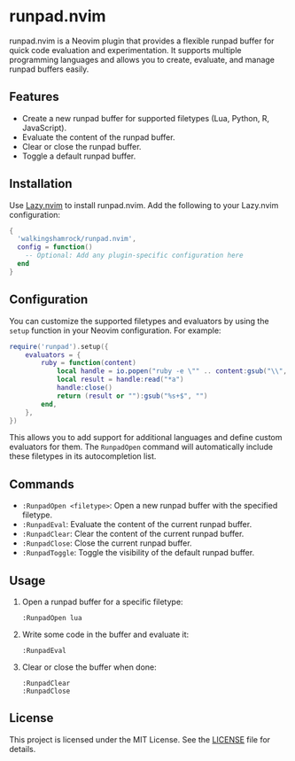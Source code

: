 # runpad.nvim

runpad.nvim is a Neovim plugin that provides a flexible runpad buffer for quick code evaluation and experimentation. It supports multiple programming languages and allows you to create, evaluate, and manage runpad buffers easily.

## Features

- Create a new runpad buffer for supported filetypes (Lua, Python, R, JavaScript).
- Evaluate the content of the runpad buffer.
- Clear or close the runpad buffer.
- Toggle a default runpad buffer.

## Installation

Use [Lazy.nvim](https://github.com/folke/lazy.nvim) to install runpad.nvim. Add the following to your Lazy.nvim configuration:

```lua
{
  'walkingshamrock/runpad.nvim',
  config = function()
    -- Optional: Add any plugin-specific configuration here
  end
}
```

## Configuration

You can customize the supported filetypes and evaluators by using the `setup` function in your Neovim configuration. For example:

```lua
require('runpad').setup({
    evaluators = {
        ruby = function(content)
            local handle = io.popen("ruby -e \"" .. content:gsub("\\", "\\\\"):gsub("\"", "\\\"") .. "\"")
            local result = handle:read("*a")
            handle:close()
            return (result or ""):gsub("%s+$", "")
        end,
    },
})
```

This allows you to add support for additional languages and define custom evaluators for them. The `RunpadOpen` command will automatically include these filetypes in its autocompletion list.

## Commands

- `:RunpadOpen <filetype>`: Open a new runpad buffer with the specified filetype.
- `:RunpadEval`: Evaluate the content of the current runpad buffer.
- `:RunpadClear`: Clear the content of the current runpad buffer.
- `:RunpadClose`: Close the current runpad buffer.
- `:RunpadToggle`: Toggle the visibility of the default runpad buffer.

## Usage

1. Open a runpad buffer for a specific filetype:
   ```vim
   :RunpadOpen lua
   ```

2. Write some code in the buffer and evaluate it:
   ```vim
   :RunpadEval
   ```

3. Clear or close the buffer when done:
   ```vim
   :RunpadClear
   :RunpadClose
   ```

## License

This project is licensed under the MIT License. See the [LICENSE](LICENSE) file for details.

